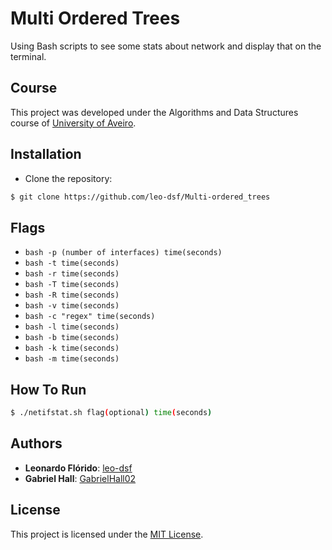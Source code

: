 # Multi Ordered Trees
Using Bash scripts to see some stats about network and display that on the terminal.

## Course
This project was developed under the Algorithms and Data Structures course of [University of Aveiro](https://www.ua.pt/).

## Installation
* Clone the repository:
```bash
$ git clone https://github.com/leo-dsf/Multi-ordered_trees
```
## Flags
* ```bash -p (number of interfaces) time(seconds)```
* ```bash -t time(seconds)```
* ```bash -r time(seconds)```
* ```bash -T time(seconds)```
* ```bash -R time(seconds)```
* ```bash -v time(seconds)```
* ```bash -c "regex" time(seconds)```
* ```bash -l time(seconds)```
* ```bash -b time(seconds)```
* ```bash -k time(seconds)```
* ```bash -m time(seconds)```

## How To Run
```bash
$ ./netifstat.sh flag(optional) time(seconds)
```

## Authors
* **Leonardo Flórido**: [leo-dsf](https://github.com/leo-dsf)
* **Gabriel Hall**: [GabrielHall02](https://github.com/GabrielHall02)

## License
This project is licensed under the [MIT License](LICENSE).
